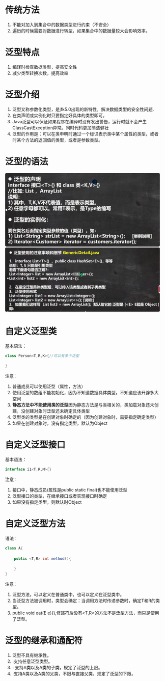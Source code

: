 # 传统方法
1. 不能对加入到集合中的数据类型进行约束（不安全）
2. 遍历的时候需要对数据进行转型，如果集合中的数据量较大会影响效率。
# 泛型特点
1. 编译时检查数据类型，提高安全性
2. 减少类型转换次数，提高效率
# 泛型介绍
1. 泛型又称参数化类型，是jfk5.0出现的新特性，解决数据类型的安全性问题.
2. 在类声明或实例化时只要指定好具体的类型即可。
3. Java泛型可以保证如果程序在编译时没有发出警告，运行时就不会产生ClassCastException异常。同时代码更加简洁健壮
4. 泛型的作用是：可以在类申明时通过一个标识表示类中某个属性的类型，或者时某个方法的返回值的类型，或者是参数类型。
# 泛型的语法
![](.泛型_images/4857fefb.png)
![](.泛型_images/ece57a45.png)
# 自定义泛型类
基本语法：
```java
class Person<T,R,K>{//可以有多个泛型
    
}
```
注意：
1. 普通成员可以使用泛型（属性，方法）
2. 使用泛型的数组不能初始化，因为不知道数据具体类型，不知道应该开辟多大空间
3. **静态方法中不能使用类的泛型**因为静态方法是与类相关的，类加载对象还未创建，没创建对象时泛型还未确定具体类型
4. 泛型类的类型是在创建对象时确定的（因为创建对象时，需要指定确定类型）
5. 如果在创建对象时，没有指定类型，默认为Object
# 自定义泛型接口
基本语法：
```java
interface i1<T,R,M>{}
```
注意：
1. 接口中，静态成员(属性是public static final)也不能使用泛型
2. 泛型接口的类型，在继承接口或者实现接口时确定
3. 如果没有指定类型，则默认时Object

# 自定义泛型方法
语法：
```java
class A{

    public <T,R> int method(){

    }
}
```
注意：
1. 泛型方法，可以定义在普通类中，也可以定义在泛型类中。
2. 当泛型方法被调用时，类型会确定：当调用方法时传递参数时，确定T和R的类型。
3. public void eat(E e){},修饰符后没有<T,R>的方法不是泛型方法，而只是使用了泛型。
# 泛型的继承和通配符
1. 泛型不具有继承性。
2. <?>:支持任意泛型类型。
3. <? extends A>: 支持A类以及A类的子类，规定了泛型的上限。
4. <? super A>:支持A类以及A类的父类，不限与直接父类，规定了泛型的下限。
